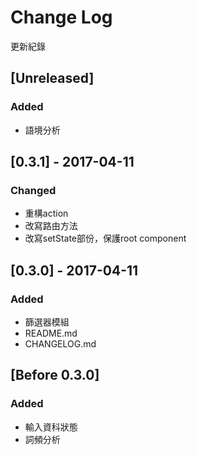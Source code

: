 # Change Log

更新紀錄

## [Unreleased]
### Added
- 語境分析

## [0.3.1] - 2017-04-11
### Changed
- 重構action
- 改寫路由方法
- 改寫setState部份，保護root component

## [0.3.0] - 2017-04-11
### Added
- 篩選器模組
- README.md
- CHANGELOG.md

## [Before 0.3.0]
### Added
- 輸入資科狀態
- 詞頻分析